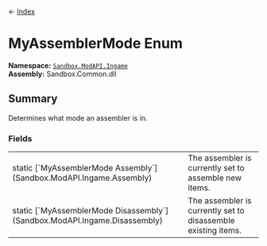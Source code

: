 ← [Index](index)
# MyAssemblerMode Enum
**Namespace:** [`Sandbox.ModAPI.Ingame`](Sandbox.ModAPI.Ingame)  
**Assembly:** Sandbox.Common.dll  
## Summary
Determines what mode an assembler is in.
### Fields
<table style="width: 100%">
<tr><td>static [`MyAssemblerMode Assembly`](Sandbox.ModAPI.Ingame.Assembly)</td><td>The assembler is currently set to assemble new items.</td></tr>
<tr><td>static [`MyAssemblerMode Disassembly`](Sandbox.ModAPI.Ingame.Disassembly)</td><td>The assembler is currently set to disassemble existing items.</td></tr>
</table>
